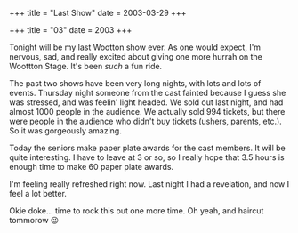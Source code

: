 +++
title = "Last Show"
date = 2003-03-29
+++

+++
title = "03"
date = 2003
+++

Tonight will be my last Wootton show ever. As one would expect, I'm nervous, sad, and really excited about giving one more hurrah on the Woottton Stage. It's been _such_ a fun ride.

The past two shows have been very long nights, with lots and lots of events. Thursday night someone from the cast fainted because I guess she was stressed, and was feelin' light headed. We sold out last night, and had almost 1000 people in the audience. We actually sold 994 tickets, but there were people in the audience who didn't buy tickets (ushers, parents, etc.). So it was gorgeously amazing.

Today the seniors make paper plate awards for the cast members. It will be quite interesting. I have to leave at 3 or so, so I really hope that 3.5 hours is enough time to make 60 paper plate awards.

I'm feeling really refreshed right now. Last night I had a revelation, and now I feel a lot better.

Okie doke&#8230; time to rock this out one more time. Oh yeah, and haircut tommorow 😉